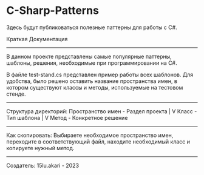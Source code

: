 # C-Sharp-Patterns
 Здесь будут публиковаться полезные паттерны для работы с C#.



Краткая Документация

___________________________________________________________________________
В данном проекте представлены самые популярные паттерны, 
шаблоны, решения, необходимые при программировании на C#.

В файле test-stand.cs представлен пример работы всех
шаблонов. Для удобства, было решено оставить название
пространства имен, в котором существуют классы и методы,
используемые на тестовом стенде.

___________________________________________________________________________
Структура директорий:
    Пространство имен - Раздел проекта
        |
        V
    Класс - Тип шаблона
        |
        V
    Метод - Конкретное решение

___________________________________________________________________________
Как скопировать:
Выбираете необходимое пространство имен, переходите в 
соответствующий файл, находите необходимый класс и 
копируете нужный метод.

___________________________________________________________________________
Создатель:
15lu.akari   -   2023
